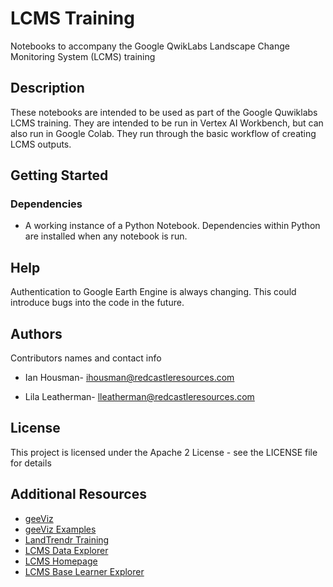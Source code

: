 # LCMS Training

Notebooks to accompany the Google QwikLabs Landscape Change Monitoring System (LCMS) training

## Description

These notebooks are intended to be used as part of the Google Quwiklabs LCMS training. They are intended to be run in Vertex AI Workbench, but can also run in Google Colab. They run through the basic workflow of creating LCMS outputs. 

## Getting Started

### Dependencies

* A working instance of a Python Notebook. Dependencies within Python are installed when any notebook is run.


## Help

Authentication to Google Earth Engine is always changing. This could introduce bugs into the code in the future. 

## Authors

Contributors names and contact info

* Ian Housman- ihousman@redcastleresources.com

* Lila Leatherman- lleatherman@redcastleresources.com


## License

This project is licensed under the Apache 2 License - see the LICENSE file for details

## Additional Resources

* [geeViz](https://pypi.org/project/geeViz/)
* [geeViz Examples](https://github.com/gee-community/geeViz/tree/master/examples)
* [LandTrendr Training](https://emapr.github.io/LT-GEE/index.html)
* [LCMS Data Explorer](https://apps.fs.usda.gov/lcms-viewer)
* [LCMS Homepage](https://apps.fs.usda.gov/lcms-viewer/home.html)
* [LCMS Base Learner Explorer](https://apps.fs.usda.gov/lcms-viewer/lcms-base-learner.html)